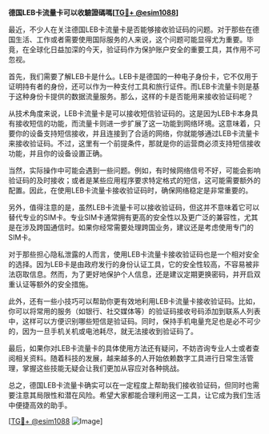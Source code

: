 **德国LEB卡流量卡可以收驗證碼嗎[[TG💪+ @esim1088](https://t.me/s/esim1088)]**

最近，不少人在关注德国LEB卡流量卡是否能够接收验证码的问题。对于那些在德国生活、工作或者需要使用国际服务的人来说，这个问题可能显得尤为重要。毕竟，在全球化日益加深的今天，验证码作为保护账户安全的重要工具，其作用不可忽视。

首先，我们需要了解LEB卡是什么。LEB卡是德国的一种电子身份卡，它不仅用于证明持有者的身份，还可以作为一种支付工具和旅行证件。而LEB卡流量卡则是基于这种身份卡提供的数据流量服务。那么，这样的卡是否能用来接收验证码呢？

从技术角度来说，LEB卡流量卡是可以接收短信验证码的。这是因为LEB卡本身具有接收短信的功能，而流量卡则进一步扩展了这一功能到网络环境。这意味着，只要你的设备支持短信接收，并且连接到了合适的网络，你就能够通过LEB卡流量卡来接收验证码。不过，这里有一个前提条件，那就是你的运营商必须支持短信接收功能，并且你的设备设置正确。

当然，实际操作中可能会遇到一些问题。例如，有时候网络信号不好，可能会影响验证码的及时接收；或者是某些应用程序要求特定格式的短信，这可能需要额外的配置。因此，在使用LEB卡流量卡接收验证码时，确保网络稳定是非常重要的。

另外，值得注意的是，虽然LEB卡流量卡可以接收验证码，但这并不意味着它可以替代专业的SIM卡。专业SIM卡通常拥有更高的安全性以及更广泛的兼容性，尤其是在涉及跨国通信时。如果你经常需要处理跨国业务，建议还是考虑使用专门的SIM卡。

对于那些担心隐私泄露的人而言，使用LEB卡流量卡接收验证码也是一个相对安全的选择。因为LEB卡是由政府发行的身份认证工具，它的安全性较高，不容易被非法窃取信息。然而，为了更好地保护个人信息，还是建议定期更换密码，并开启双重认证等额外的安全措施。

此外，还有一些小技巧可以帮助你更有效地利用LEB卡流量卡接收验证码。比如，你可以将常用的服务（如银行、社交媒体等）的验证码接收号码添加到联系人列表中，这样可以方便识别哪些短信是验证码。同时，保持手机电量充足也是必不可少的，因为一旦手机关机或电池耗尽，就无法接收到验证码了。

最后，如果你对LEB卡流量卡的具体使用方法还有疑问，不妨咨询专业人士或者查阅相关资料。随着科技的发展，越来越多的人开始依赖数字工具进行日常生活管理，掌握这些技能无疑会让我们更加从容应对各种挑战。

总之，德国LEB卡流量卡确实可以在一定程度上帮助我们接收验证码，但同时也需要注意其局限性和潜在风险。希望大家都能合理利用这一工具，让它成为我们生活中便捷高效的助手。

[[TG💪+ @esim1088](https://t.me/s/esim1088) ![Image](https://i.postimg.cc/4NQfJmqS/Snipaste-2025-05-13-00-14-12.png)]